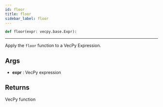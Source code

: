 ```yaml
---
id: floor
title: floor
sidebar_label: floor  
---
```


```python
def floor(expr: vecpy.base.Expr):
```

---


Apply the `floor` function to a VecPy Expression.

## Args
* **expr**  : VecPy expression

## Returns
VecPy function



